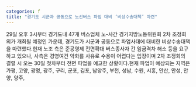 ```yaml
---
categories: f
title: "경기도 시군과 공동으로 노선버스 파업 대비 ‘비상수송대책’ 마련"
---
```

29일 오후 3시부터 경기도내 47개 버스업체 노-사간 경기지방노동위원회 2차 조정회의가 개최될 예정인 가운데, 경기도가 시군과 공동으로 파업사태에 대비한 비상수송대책을 마련했다.현재 노조 측은 준공영제 전면확대 버스종사자 간 임금격차 해소 등을 요구하고 있으나, 사측은 경영여건 악화를 사유로 수용이 어렵다는 입장이며 2차 조정회의 결렬 시 오는 30일 첫차부터 전면 파업을 예고한 상황이다.현재 파업이 예상되는 지역은 가평, 고양, 광명, 광주, 구리, 군포, 김포, 남양주, 부천, 성남, 수원, 시흥, 안산, 안성, 안양, 양주,